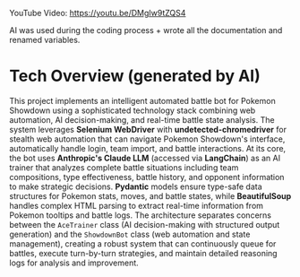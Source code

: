 YouTube Video:
https://youtu.be/DMgIw9tZQS4

AI was used during the coding process + wrote all the documentation and renamed variables.

# Tech Overview (generated by AI)

This project implements an intelligent automated battle bot for Pokemon Showdown using a sophisticated technology stack combining web automation, AI decision-making, and real-time battle state analysis. The system leverages **Selenium WebDriver** with **undetected-chromedriver** for stealth web automation that can navigate Pokemon Showdown's interface, automatically handle login, team import, and battle interactions. At its core, the bot uses **Anthropic's Claude LLM** (accessed via **LangChain**) as an AI trainer that analyzes complete battle situations including team compositions, type effectiveness, battle history, and opponent information to make strategic decisions. **Pydantic** models ensure type-safe data structures for Pokemon stats, moves, and battle states, while **BeautifulSoup** handles complex HTML parsing to extract real-time information from Pokemon tooltips and battle logs. The architecture separates concerns between the `AceTrainer` class (AI decision-making with structured output generation) and the `ShowdownBot` class (web automation and state management), creating a robust system that can continuously queue for battles, execute turn-by-turn strategies, and maintain detailed reasoning logs for analysis and improvement.
